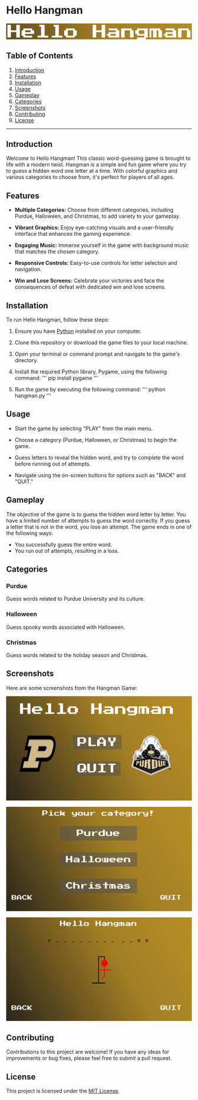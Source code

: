 # Hello Hangman

![Hello Hangman](assets/Hangman_Game_Screenshot.PNG)

## Table of Contents

1. [Introduction](#introduction)
2. [Features](#features)
3. [Installation](#installation)
4. [Usage](#usage)
5. [Gameplay](#gameplay)
6. [Categories](#categories)
7. [Screenshots](#screenshots)
8. [Contributing](#contributing)
9. [License](#license)

---

## Introduction

Welcome to Hello Hangman! This classic word-guessing game is brought to life with a modern twist. Hangman is a simple and fun game where you try to guess a hidden word one letter at a time. With colorful graphics and various categories to choose from, it's perfect for players of all ages.

## Features

- **Multiple Categories:** Choose from different categories, including Purdue, Halloween, and Christmas, to add variety to your gameplay.

- **Vibrant Graphics:** Enjoy eye-catching visuals and a user-friendly interface that enhances the gaming experience.

- **Engaging Music:** Immerse yourself in the game with background music that matches the chosen category.

- **Responsive Controls:** Easy-to-use controls for letter selection and navigation.

- **Win and Lose Screens:** Celebrate your victories and face the consequences of defeat with dedicated win and lose screens.

## Installation

To run Hello Hangman, follow these steps:

1. Ensure you have [Python](https://www.python.org/downloads/) installed on your computer.

2. Clone this repository or download the game files to your local machine.

3. Open your terminal or command prompt and navigate to the game's directory.

4. Install the required Python library, Pygame, using the following command:
'''
pip install pygame
'''

5. Run the game by executing the following command:
'''
python hangman.py
'''

## Usage

- Start the game by selecting "PLAY" from the main menu.

- Choose a category (Purdue, Halloween, or Christmas) to begin the game.

- Guess letters to reveal the hidden word, and try to complete the word before running out of attempts.

- Navigate using the on-screen buttons for options such as "BACK" and "QUIT."

## Gameplay

The objective of the game is to guess the hidden word letter by letter. You have a limited number of attempts to guess the word correctly. If you guess a letter that is not in the word, you lose an attempt. The game ends in one of the following ways:

- You successfully guess the entire word.
- You run out of attempts, resulting in a loss.

## Categories

### Purdue
Guess words related to Purdue University and its culture.

### Halloween
Guess spooky words associated with Halloween.

### Christmas
Guess words related to the holiday season and Christmas.

## Screenshots

Here are some screenshots from the Hangman Game:

![Main Menu](assets/Main_Menu_Screenshot.PNG)

![Options Menu](assets/Options_Menu_Screenshot.PNG)

![Gameplay](assets/Gameplay_Screenshot.PNG)

## Contributing

Contributions to this project are welcome! If you have any ideas for improvements or bug fixes, please feel free to submit a pull request.

## License

This project is licensed under the [MIT License](LICENSE).
